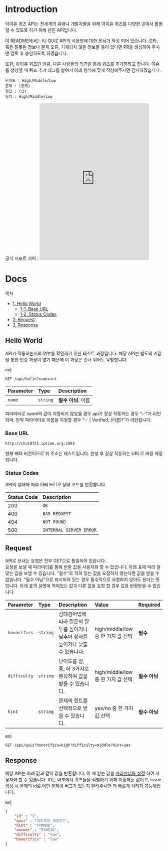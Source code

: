 # Introduction

아이유 퀴즈 API는 전세계의 유애나 개발자들을 위해 아이유 퀴즈를 다양한 곳에서 활용할 수 있도록 하기 위해 만든 API입니다.

이 README에서는 IU QUIZ API의 사용법에 대한 [문서](#Docs)가 작성 되어 있습니다. 오타, 혹은 잘못된 정보나 문제 오류, 기재되지 않은 정보들 등이 있다면 PR을 생성하여 주시면 검토 후 승인하도록 하겠습니다.

또한, 아이유 퀴즈인 만큼, 다른 사람들의 의견을 통해 퀴즈를 추가하려고 합니다. 이슈를 생성할 때 퀴즈 추가 태그를 붙여서 아래 형식에 맞게 작성해주시면 감사하겠습니다.

```
난이도 : High/Middle/Low
문제 : (문제)
정답 : (답)
높임 : High/Middle/Low
```

공식 서포트 서버 : <iframe src="https://discord.com/widget?id=750705387124031510&theme=dark" width="350" height="500" allowtransparency="true" frameborder="0" sandbox="allow-popups allow-popups-to-escape-sandbox allow-same-origin allow-scripts"></iframe>

# Docs

목차
* [1. Hello World](#Hello-World)
    - [1-1. Base URL](#BaseURL)
    - [1-2. Status Codes](#Status-Codes)
* [2. Request](#Request)
* [3. Response](#Response)


## Hello World

API가 작동하는지의 여부를 확인하기 위한 테스트 과정입니다. 해당 API는 별도의 키값을 통한 인증 과정이 없기 때문에 이 과정은 건너 뛰어도 무방합니다.

ex)
```http
GET /api/hello?name=int
```

| Parameter | Type | Description |
| :--- | :--- | :--- |
| `name` | `string` | **필수 아님**. 이름 |

파라미터로 name의 값이 지정되지 않았을 경우 api가 정상 작동하는 경우 "✅"가 리턴되며, 만약 파라미터로 이름을 지정할 경우 "✅ | Verified, (이름)!"가 리턴됩니다.

### Base URL

```http
http://chul0721.iptime.org:1993
```
현재 베타 버전이므로 위 주소는 테스트입니다. 완성 후 정상 작동하는 URL로 바뀔 예정입니다.

### Status Codes

API의 상태에 따라 아래 HTTP 상태 코드를 반환합니다.

| Status Code | Description |
| :--- | :--- |
| 200 | `OK` |
| 400 | `BAD REQUEST` |
| 404 | `NOT FOUND` |
| 500 | `INTERNAL SERVER ERROR` |


## Request

API로 보내는 요청은 전부 GET으로 통일되어 있습니다. <br />
요청을 보낼 때 파라미터를 통해 반환 값을 사용자화 할 수 있습니다. 아래 표에 따라 알맞는 값을 보낼 수 있습니다. "필수"로 적혀 있는 값을 요청하지 않는다면 값을 받을 수 없습니다. "필수 아님"으로 표시되어 있는 경우 필수적으로 요청하지 않아도 된다는 뜻입니다. 아래 표의 설명에 적혀있는 값과 다른 값을 요청 할 경우 값을 반환받을 수 없습니다.

| Parameter | Type | Description | Value | Required |
| :---      | :--- | :---        | :---  | :---     |
| `honorifics` | `string` | 상대경어법에 따라 질문의 말투를 높이거나 낮추어 청자를 높이거나 낮출 수 있습니다. | high/middle/low 중 한 가지 값 선택 | **필수** |
| `difficulty` | `string` | 난이도를 상, 중, 하 3가지로 분류하여 값을 받을 수 있습니다. | high/middle/low 중 한 가지 값 선택 | **필수 아님** |
| `hint` | `string` | 문제의 힌트를 선택적으로 받을 수 있습니다. | yes/no 중 한 가지 값 선택 | **필수 아님** |

ex)
```http
GET /api/quiz?honorifics=high?difficulty=middle?hint=yes
```

## Response

해당 API는 아래 값과 같이 값을 반환합니다. 이 때 받는 값을 [파라미터를 설정](#Request) 하여 사용자화 할 수 있습니다. ID는 내부에서 퀴즈들을 식별하기 위해 지정해둔 값이고, issue 생성 시 문제의 id로 어떤 문제에 버그가 있는지 알려주시면 더 빠르게 처리가 가능해집니다.

ex)
```json
{
    "id" : "1",
    "quiz" : "아이유의 생일은?",
    "hint" : "YYMMDD",
    "answer" : "930516",
    "difficulty" : "low",
    "honorifics" : "low"
}
```